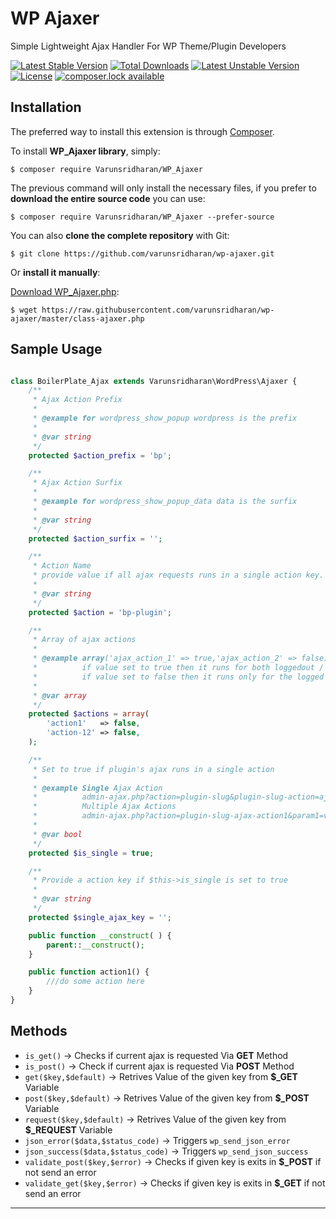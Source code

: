 # WP Ajaxer
Simple Lightweight Ajax Handler For WP Theme/Plugin Developers

[![Latest Stable Version](https://poser.pugx.org/varunsridharan/wp-ajaxer/version)](https://packagist.org/packages/varunsridharan/wp-ajaxer)
[![Total Downloads](https://poser.pugx.org/varunsridharan/wp-ajaxer/downloads)](https://packagist.org/packages/varunsridharan/wp-ajaxer)
[![Latest Unstable Version](https://poser.pugx.org/varunsridharan/wp-ajaxer/v/unstable)](//packagist.org/packages/varunsridharan/wp-ajaxer)
[![License](https://poser.pugx.org/varunsridharan/wp-ajaxer/license)](https://packagist.org/packages/varunsridharan/wp-ajaxer)
[![composer.lock available](https://poser.pugx.org/varunsridharan/wp-ajaxer/composerlock)](https://packagist.org/packages/varunsridharan/wp-ajaxer)



## Installation
The preferred way to install this extension is through [Composer](http://getcomposer.org/download/).

To install **WP_Ajaxer library**, simply:

    $ composer require Varunsridharan/WP_Ajaxer

The previous command will only install the necessary files, if you prefer to **download the entire source code** you can use:

    $ composer require Varunsridharan/WP_Ajaxer --prefer-source

You can also **clone the complete repository** with Git:

    $ git clone https://github.com/varunsridharan/wp-ajaxer.git

Or **install it manually**:

[Download WP_Ajaxer.php](https://raw.githubusercontent.com/varunsridharan/wp-ajaxer/master/class-ajaxer.php):

    $ wget https://raw.githubusercontent.com/varunsridharan/wp-ajaxer/master/class-ajaxer.php



## Sample Usage
```php

class BoilerPlate_Ajax extends Varunsridharan\WordPress\Ajaxer {
	/**
	 * Ajax Action Prefix
	 *
	 * @example for wordpress_show_popup wordpress is the prefix
	 *
	 * @var string
	 */
	protected $action_prefix = 'bp';

	/**
	 * Ajax Action Surfix
	 *
	 * @example for wordpress_show_popup_data data is the surfix
	 *
	 * @var string
	 */
	protected $action_surfix = '';

	/**
	 * Action Name
	 * provide value if all ajax requests runs in a single action key.
	 *
	 * @var string
	 */
	protected $action = 'bp-plugin';

	/**
	 * Array of ajax actions
	 *
	 * @example array('ajax_action_1' => true,'ajax_action_2' => false)
	 *          if value set to true then it runs for both loggedout / logged in users
	 *          if value set to false then it runs only for the logged in user
	 *
	 * @var array
	 */
	protected $actions = array(
		'action1'   => false,
		'action-12' => false,
	);

	/**
	 * Set to true if plugin's ajax runs in a single action
	 *
	 * @example Single Ajax Action
	 *          admin-ajax.php?action=plugin-slug&plugin-slug-action=ajax-action&param1=value1&param2=value=2
	 *          Multiple Ajax Actions
	 *          admin-ajax.php?action=plugin-slug-ajax-action1&param1=value1=param2=value2
	 *
	 * @var bool
	 */
	protected $is_single = true;

	/**
	 * Provide a action key if $this->is_single is set to true
	 *
	 * @var string
	 */
	protected $single_ajax_key = '';

	public function __construct( ) {
		parent::__construct();
	}

	public function action1() {
		///do some action here
	}
}
```


## Methods
* `is_get()` -> Checks if current ajax is requested Via **GET** Method
* `is_post()` -> Check if current ajax is requested Via **POST** Method
* `get($key,$default)` -> Retrives Value of the given key from **$_GET** Variable 
* `post($key,$default)` -> Retrives Value of the given key from **$_POST** Variable 
* `request($key,$default)` -> Retrives Value of the given key from **$_REQUEST** Variable 
* `json_error($data,$status_code)` -> Triggers `wp_send_json_error`
* `json_success($data,$status_code)` -> Triggers `wp_send_json_success`
* `validate_post($key,$error)` -> Checks if given key is exits in **$_POST** if not send an error
* `validate_get($key,$error)` -> Checks if given key is exits in **$_GET** if not send an error

---

<!-- START common-footer.mustache  -->

<!-- END common-footer.mustache  -->

[composer]: http://getcomposer.org/download/
[downloadzip]:https://github.com/varunsridharan/wp-ajaxer/archive/master.zip

[latest-stable-version-img]: https://poser.pugx.org/varunsridharan/wp-ajaxer/version
[latest-Unstable-version-img]: https://poser.pugx.org/varunsridharan/wp-ajaxer/v/unstable
[total-downloads-img]: https://poser.pugx.org/varunsridharan/wp-ajaxer/downloads
[Latest-Unstable-version-img]: https://poser.pugx.org/varunsridharan/wp-ajaxer/v/unstable
[wpcs-img]: https://img.shields.io/badge/WordPress-Standar-1abc9c.svg
[license-img]: https://poser.pugx.org/varunsridharan/wp-ajaxer/license
[composerlock-img]: https://poser.pugx.org/varunsridharan/wp-ajaxer/composerlock

[latest-stable-version-link]: https://packagist.org/packages/varunsridharan/wp-ajaxer
[latest-Unstable-version-link]: https://packagist.org/packages/varunsridharan/wp-ajaxer
[total-downloads-link]: https://packagist.org/packages/varunsridharan/wp-ajaxer
[Latest-Unstable-Version-link]: https://packagist.org/packages/varunsridharan/wp-ajaxer
[wpcs-link]: https://github.com/WordPress-Coding-Standards/WordPress-Coding-Standards/
[license-link]: https://packagist.org/packages/varunsridharan/wp-ajaxer
[composerlock-link]: https://packagist.org/packages/varunsridharan/wp-ajaxer